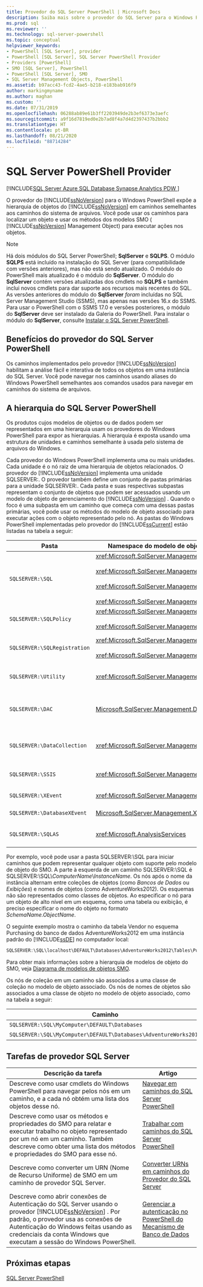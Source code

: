 ```yaml
---
title: Provedor do SQL Server PowerShell | Microsoft Docs
description: Saiba mais sobre o provedor do SQL Server para o Windows PowerShell, que fornece acesso a objetos do SQL Server por meio de caminhos semelhantes aos caminhos do sistema de arquivos.
ms.prod: sql
ms.reviewer: ''
ms.technology: sql-server-powershell
ms.topic: conceptual
helpviewer_keywords:
- PowerShell [SQL Server], provider
- PowerShell [SQL Server], SQL Server PowerShell Provider
- Providers [PowerShell]
- SMO [SQL Server], PowerShell
- PowerShell [SQL Server], SMO
- SQL Server Management Objects, PowerShell
ms.assetid: b97acc43-fcd2-4ae5-b218-e183bab916f9
author: markingmyname
ms.author: maghan
ms.custom: ''
ms.date: 07/31/2019
ms.openlocfilehash: 06288ab89e61b3ff2203949de2b3ef6373e3aefc
ms.sourcegitcommit: a9f16d7819ed0e2b7ad8f4a7d4d2397437b2bbb2
ms.translationtype: HT
ms.contentlocale: pt-BR
ms.lasthandoff: 08/21/2020
ms.locfileid: "88714284"
---
```

# <a name="sql-server-powershell-provider"></a>SQL Server PowerShell Provider

[!INCLUDE[SQL Server Azure SQL Database Synapse Analytics PDW ](../includes/applies-to-version/sql-asdb-asdbmi-asa-pdw.md)]

O provedor do [!INCLUDE[ssNoVersion](../includes/ssnoversion-md.md)] para o Windows PowerShell expõe a hierarquia de objetos do [!INCLUDE[ssNoVersion](../includes/ssnoversion-md.md)] em caminhos semelhantes aos caminhos do sistema de arquivos. Você pode usar os caminhos para localizar um objeto e usar os métodos dos modelos SMO ( [!INCLUDE[ssNoVersion](../includes/ssnoversion-md.md)] Management Object) para executar ações nos objetos.  
  
> [!NOTE]
> Há dois módulos do SQL Server PowerShell; **SqlServer** e **SQLPS**. O módulo **SQLPS** está incluído na instalação do SQL Server (para compatibilidade com versões anteriores), mas não está sendo atualizado. O módulo do PowerShell mais atualizado é o módulo do **SqlServer**. O módulo do **SqlServer** contém versões atualizadas dos cmdlets no **SQLPS** e também inclui novos cmdlets para dar suporte aos recursos mais recentes do SQL.  
> As versões anteriores do módulo do **SqlServer** *foram* incluídas no SQL Server Management Studio (SSMS), mas apenas nas versões 16.x do SSMS. Para usar o PowerShell com o SSMS 17.0 e versões posteriores, o módulo do **SqlServer** deve ser instalado da Galeria do PowerShell.
> Para instalar o módulo do **SqlServer**, consulte [Instalar o SQL Server PowerShell](download-sql-server-ps-module.md).

## <a name="benefits-of-the-sql-server-powershell-provider"></a>Benefícios do provedor do SQL Server PowerShell

Os caminhos implementados pelo provedor [!INCLUDE[ssNoVersion](../includes/ssnoversion-md.md)] habilitam a análise fácil e interativa de todos os objetos em uma instância do SQL Server. Você pode navegar nos caminhos usando aliases do Windows PowerShell semelhantes aos comandos usados para navegar em caminhos do sistema de arquivos.  
  
## <a name="the-sql-server-powershell-hierarchy"></a>A hierarquia do SQL Server PowerShell

Os produtos cujos modelos de objetos ou de dados podem ser representados em uma hierarquia usam os provedores do Windows PowerShell para expor as hierarquias. A hierarquia é exposta usando uma estrutura de unidades e caminhos semelhante à usada pelo sistema de arquivos do Windows.  
  
 Cada provedor do Windows PowerShell implementa uma ou mais unidades. Cada unidade é o nó raiz de uma hierarquia de objetos relacionados. O provedor do [!INCLUDE[ssNoVersion](../includes/ssnoversion-md.md)] implementa uma unidade SQLSERVER:. O provedor também define um conjunto de pastas primárias para a unidade SQLSERVER:. Cada pasta e suas respectivas subpastas representam o conjunto de objetos que podem ser acessados usando um modelo de objeto de gerenciamento do [!INCLUDE[ssNoVersion](../includes/ssnoversion-md.md)] . Quando o foco é uma subpasta em um caminho que começa com uma dessas pastas primárias, você pode usar os métodos do modelo de objeto associado para executar ações com o objeto representado pelo nó. As pastas do Windows PowerShell implementadas pelo provedor do [!INCLUDE[ssCurrent](../includes/sscurrent-md.md)] estão listadas na tabela a seguir:  
  
|Pasta|Namespace do modelo de objeto do SQL Server|Objetos|  
|------------|---------------------------------------|-------------|  
|`SQLSERVER:\SQL`|<xref:Microsoft.SqlServer.Management.Smo><br /><br /> <xref:Microsoft.SqlServer.Management.Smo.Agent><br /><br /> <xref:Microsoft.SqlServer.Management.Smo.Broker><br /><br /> <xref:Microsoft.SqlServer.Management.Smo.Mail>|Objetos do banco de dados, como tabelas, exibições e procedimentos armazenados.|  
|`SQLSERVER:\SQLPolicy`|<xref:Microsoft.SqlServer.Management.Dmf><br /><br /> <xref:Microsoft.SqlServer.Management.Facets>|Objetos de gerenciamento baseado em políticas, como políticas e facetas.|  
|`SQLSERVER:\SQLRegistration`|<xref:Microsoft.SqlServer.Management.RegisteredServers><br /><br /> <xref:Microsoft.SqlServer.Management.Smo.RegSvrEnum>|Objetos de servidor registrados, como grupos de servidores e servidores registrados.|  
|`SQLSERVER:\Utility`|<xref:Microsoft.SqlServer.Management.Utility>|Objetos de utilitário, como instâncias gerenciadas do [!INCLUDE[ssDE](../includes/ssde-md.md)].|  
|`SQLSERVER:\DAC`|[Microsoft.SqlServer.Management.Dac](https://docs.microsoft.com/previous-versions/sql/sql-server-2012/ee212127(v=sql.110))|Objetos de aplicativo da camada de dados como pacotes do DAC e operações como implantação de um DAC.|  
|`SQLSERVER:\DataCollection`|<xref:Microsoft.SqlServer.Management.Collector>|Objetos de coletor de dados, como conjuntos de coleta e repositórios de configuração.|  
|`SQLSERVER:\SSIS`|<xref:Microsoft.SqlServer.Management.IntegrationServices>|[!INCLUDE[ssISnoversion](../includes/ssisnoversion-md.md)] objetos como projetos, pacotes e ambientes.|  
|`SQLSERVER:\XEvent`|<xref:Microsoft.SqlServer.Management.XEvent>|Eventos Estendidos do SQL Server|
|`SQLSERVER:\DatabaseXEvent`|[Microsoft.SqlServer.Management.XEventDbScoped](https://docs.microsoft.com/dotnet/api/microsoft.sqlserver.management.xeventdbscoped)|Eventos Estendidos do SQL Server|
|`SQLSERVER:\SQLAS`|<xref:Microsoft.AnalysisServices>|[!INCLUDE[ssASnoversion](../includes/ssasnoversion-md.md)] objetos como cubos, agregações e dimensões.|  
  
 Por exemplo, você pode usar a pasta SQLSERVER:\SQL para iniciar caminhos que podem representar qualquer objeto com suporte pelo modelo de objeto do SMO. A parte à esquerda de um caminho SQLSERVER:\SQL é SQLSERVER:\SQL\\*ComputerName*\\*InstanceName*. Os nós após o nome da instância alternam entre coleções de objetos (como *Bancos de Dados* ou *Exibições*) e nomes de objetos (como AdventureWorks2012). Os esquemas não são representados como classes de objetos. Ao especificar o nó para um objeto de alto nível em um esquema, como uma tabela ou exibição, é preciso especificar o nome do objeto no formato *SchemaName.ObjectName*.  
  
 O seguinte exemplo mostra o caminho da tabela Vendor no esquema Purchasing do banco de dados AdventureWorks2012 em uma instância padrão do [!INCLUDE[ssDE](../includes/ssde-md.md)] no computador local:  
  
```powershell
SQLSERVER:\SQL\localhost\DEFAULT\Databases\AdventureWorks2012\Tables\Purchasing.Vendor  
```
  
 Para obter mais informações sobre a hierarquia de modelos de objeto do SMO, veja [Diagrama de modelos de objetos SMO](../relational-databases/server-management-objects-smo/smo-object-model-diagram.md).  
  
 Os nós de coleção em um caminho são associados a uma classe de coleção no modelo de objeto associado. Os nós de nomes de objetos são associados a uma classe de objeto no modelo de objeto associado, como na tabela a seguir:  
  
|Caminho|Classe do SMO|  
|----------|---------------|  
|`SQLSERVER:\SQL\MyComputer\DEFAULT\Databases`|<xref:Microsoft.SqlServer.Management.Smo.DatabaseCollection>|  
|`SQLSERVER:\SQL\MyComputer\DEFAULT\Databases\AdventureWorks2012`|<xref:Microsoft.SqlServer.Management.Smo.Database>|  
  
## <a name="sql-server-provider-tasks"></a>Tarefas de provedor SQL Server  
  
|Descrição da tarefa|Artigo|  
|----------------------|-----------|  
|Descreve como usar cmdlets do Windows PowerShell para navegar pelos nós em um caminho, e a cada nó obtém uma lista dos objetos desse nó.|[Navegar em caminhos do SQL Server PowerShell](navigate-sql-server-powershell-paths.md)|  
|Descreve como usar os métodos e propriedades do SMO para relatar e executar trabalho no objeto representado por um nó em um caminho. Também descreve como obter uma lista dos métodos e propriedades do SMO para esse nó.|[Trabalhar com caminhos do SQL Server PowerShell](work-with-sql-server-powershell-paths.md)|  
|Descreve como converter um URN (Nome de Recurso Uniforme) de SMO em um caminho de provedor SQL Server.|[Converter URNs em caminhos do Provedor do SQL Server](https://docs.microsoft.com/powershell/module/sqlserver/Convert-UrnToPath)|  
|Descreve como abrir conexões de Autenticação do SQL Server usando o provedor [!INCLUDE[ssNoVersion](../includes/ssnoversion-md.md)] . Por padrão, o provedor usa as conexões de Autenticação do Windows feitas usando as credenciais da conta Windows que executam a sessão do Windows PowerShell.|[Gerenciar a autenticação no PowerShell do Mecanismo de Banco de Dados](manage-authentication-in-database-engine-powershell.md)|  
  
## <a name="next-steps"></a>Próximas etapas

[SQL Server PowerShell](sql-server-powershell.md)